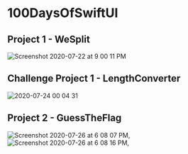 # 100DaysOfSwiftUI
## Project 1 - WeSplit
![Screenshot 2020-07-22 at 9 00 11 PM](https://user-images.githubusercontent.com/31788197/88200058-3f0f0900-cc63-11ea-8cce-bc13467f6664.png)
## Challenge Project 1 - LengthConverter
![2020-07-24 00 04 31](https://user-images.githubusercontent.com/31788197/88324484-64724480-cd41-11ea-9b1d-0e3690dfe3be.jpg)
## Project 2 - GuessTheFlag
![Screenshot 2020-07-26 at 6 08 07 PM](https://user-images.githubusercontent.com/31788197/88479235-4e47cc80-cf6b-11ea-9099-947a2475bb28.png),![Screenshot 2020-07-26 at 6 08 16 PM](https://user-images.githubusercontent.com/31788197/88479283-8ea74a80-cf6b-11ea-93c0-34de295a10f7.png),
